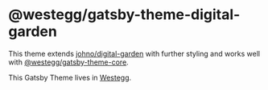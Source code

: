 # @westegg/gatsby-theme-digital-garden

This theme extends [johno/digital-garden](https://github.com/johno/digital-garden) with further styling and works well with [@westegg/gatsby-theme-core](https://www.npmjs.com/package/@westegg/gatsby-theme-core).

This Gatsby Theme lives in [Westegg](https://westegg.xyz/).
